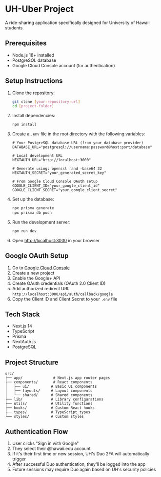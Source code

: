 # UH-Uber Project

A ride-sharing application specifically designed for University of Hawaii students.

## Prerequisites

- Node.js 18+ installed
- PostgreSQL database
- Google Cloud Console account (for authentication)

## Setup Instructions

1. Clone the repository:
   ```bash
   git clone [your-repository-url]
   cd [project-folder]
   ```

2. Install dependencies:
   ```bash
   npm install
   ```

3. Create a `.env` file in the root directory with the following variables:
   ```env
   # Your PostgreSQL database URL (from your database provider)
   DATABASE_URL="postgresql://username:password@host:port/database"
   
   # Local development URL
   NEXTAUTH_URL="http://localhost:3000"
   
   # Generate using: openssl rand -base64 32
   NEXTAUTH_SECRET="your_generated_secret_key"
   
   # From Google Cloud Console OAuth setup
   GOOGLE_CLIENT_ID="your_google_client_id"
   GOOGLE_CLIENT_SECRET="your_google_client_secret"
   ```

4. Set up the database:
   ```bash
   npx prisma generate
   npx prisma db push
   ```

5. Run the development server:
   ```bash
   npm run dev
   ```

6. Open [http://localhost:3000](http://localhost:3000) in your browser

## Google OAuth Setup

1. Go to [Google Cloud Console](https://console.cloud.google.com)
2. Create a new project
3. Enable the Google+ API
4. Create OAuth credentials (OAuth 2.0 Client ID)
5. Add authorized redirect URI: `http://localhost:3000/api/auth/callback/google`
6. Copy the Client ID and Client Secret to your `.env` file



## Tech Stack

- Next.js 14
- TypeScript
- Prisma
- NextAuth.js
- PostgreSQL

## Project Structure

```
src/
├── app/              # Next.js app router pages
├── components/       # React components
│   ├── ui/          # Basic UI components
│   ├── layouts/     # Layout components
│   └── shared/      # Shared components
├── lib/             # Library configurations
├── utils/           # Utility functions
├── hooks/           # Custom React hooks
├── types/           # TypeScript types
└── styles/          # Custom styles
```

## Authentication Flow

1. User clicks "Sign in with Google"
2. They select their @hawaii.edu account
3. If it's their first time or new session, UH's Duo 2FA will automatically trigger
4. After successful Duo authentication, they'll be logged into the app
5. Future sessions may require Duo again based on UH's security policies
